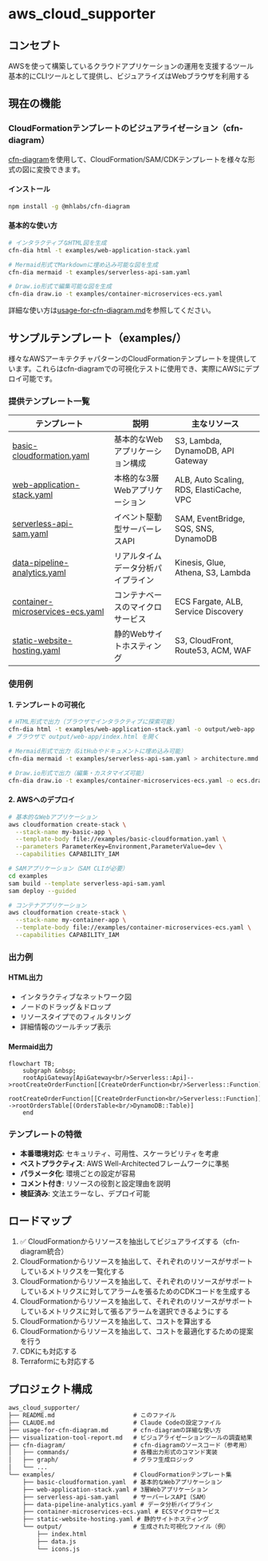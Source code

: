 # aws_cloud_supporter

## コンセプト

AWSを使って構築しているクラウドアプリケーションの運用を支援するツール
基本的にCLIツールとして提供し、ビジュアライズはWebブラウザを利用する

## 現在の機能

### CloudFormationテンプレートのビジュアライゼーション（cfn-diagram）

[cfn-diagram](https://github.com/ljacobsson/cfn-diagram)を使用して、CloudFormation/SAM/CDKテンプレートを様々な形式の図に変換できます。

#### インストール

```bash
npm install -g @mhlabs/cfn-diagram
```

#### 基本的な使い方

```bash
# インタラクティブなHTML図を生成
cfn-dia html -t examples/web-application-stack.yaml

# Mermaid形式でMarkdownに埋め込み可能な図を生成
cfn-dia mermaid -t examples/serverless-api-sam.yaml

# Draw.io形式で編集可能な図を生成
cfn-dia draw.io -t examples/container-microservices-ecs.yaml
```

詳細な使い方は[usage-for-cfn-diagram.md](./usage-for-cfn-diagram.md)を参照してください。

## サンプルテンプレート（examples/）

様々なAWSアーキテクチャパターンのCloudFormationテンプレートを提供しています。これらはcfn-diagramでの可視化テストに使用でき、実際にAWSにデプロイ可能です。

### 提供テンプレート一覧

| テンプレート                                                                    | 説明                               | 主なリソース                             |
| ------------------------------------------------------------------------------- | ---------------------------------- | ---------------------------------------- |
| [basic-cloudformation.yaml](./examples/basic-cloudformation.yaml)               | 基本的なWebアプリケーション構成    | S3, Lambda, DynamoDB, API Gateway        |
| [web-application-stack.yaml](./examples/web-application-stack.yaml)             | 本格的な3層Webアプリケーション     | ALB, Auto Scaling, RDS, ElastiCache, VPC |
| [serverless-api-sam.yaml](./examples/serverless-api-sam.yaml)                   | イベント駆動型サーバーレスAPI      | SAM, EventBridge, SQS, SNS, DynamoDB     |
| [data-pipeline-analytics.yaml](./examples/data-pipeline-analytics.yaml)         | リアルタイムデータ分析パイプライン | Kinesis, Glue, Athena, S3, Lambda        |
| [container-microservices-ecs.yaml](./examples/container-microservices-ecs.yaml) | コンテナベースのマイクロサービス   | ECS Fargate, ALB, Service Discovery      |
| [static-website-hosting.yaml](./examples/static-website-hosting.yaml)           | 静的Webサイトホスティング          | S3, CloudFront, Route53, ACM, WAF        |

### 使用例

#### 1. テンプレートの可視化

```bash
# HTML形式で出力（ブラウザでインタラクティブに探索可能）
cfn-dia html -t examples/web-application-stack.yaml -o output/web-app
# ブラウザで output/web-app/index.html を開く

# Mermaid形式で出力（GitHubやドキュメントに埋め込み可能）
cfn-dia mermaid -t examples/serverless-api-sam.yaml > architecture.mmd

# Draw.io形式で出力（編集・カスタマイズ可能）
cfn-dia draw.io -t examples/container-microservices-ecs.yaml -o ecs.drawio
```

#### 2. AWSへのデプロイ

```bash
# 基本的なWebアプリケーション
aws cloudformation create-stack \
  --stack-name my-basic-app \
  --template-body file://examples/basic-cloudformation.yaml \
  --parameters ParameterKey=Environment,ParameterValue=dev \
  --capabilities CAPABILITY_IAM

# SAMアプリケーション（SAM CLIが必要）
cd examples
sam build --template serverless-api-sam.yaml
sam deploy --guided

# コンテナアプリケーション
aws cloudformation create-stack \
  --stack-name my-container-app \
  --template-body file://examples/container-microservices-ecs.yaml \
  --capabilities CAPABILITY_IAM
```

### 出力例

#### HTML出力

- インタラクティブなネットワーク図
- ノードのドラッグ＆ドロップ
- リソースタイプでのフィルタリング
- 詳細情報のツールチップ表示

#### Mermaid出力

```mermaid
flowchart TB;
    subgraph &nbsp;
    rootApiGateway[ApiGateway<br/>Serverless::Api]-->rootCreateOrderFunction[[CreateOrderFunction<br/>Serverless::Function]]
    rootCreateOrderFunction[[CreateOrderFunction<br/>Serverless::Function]]-->rootOrdersTable[(OrdersTable<br/>DynamoDB::Table)]
    end
```

### テンプレートの特徴

- **本番環境対応**: セキュリティ、可用性、スケーラビリティを考慮
- **ベストプラクティス**: AWS Well-Architectedフレームワークに準拠
- **パラメータ化**: 環境ごとの設定が容易
- **コメント付き**: リソースの役割と設定理由を説明
- **検証済み**: 文法エラーなし、デプロイ可能

## ロードマップ

1. ✅ CloudFormationからリソースを抽出してビジュアライズする（cfn-diagram統合）
2. CloudFormationからリソースを抽出して、それぞれのリソースがサポートしているメトリクスを一覧化する
3. CloudFormationからリソースを抽出して、それぞれのリソースがサポートしているメトリクスに対してアラームを張るためのCDKコードを生成する
4. CloudFormationからリソースを抽出して、それぞれのリソースがサポートしているメトリクスに対して張るアラームを選択できるようにする
5. CloudFormationからリソースを抽出して、コストを算出する
6. CloudFormationからリソースを抽出して、コストを最適化するための提案を行う
7. CDKにも対応する
8. Terraformにも対応する

## プロジェクト構成

```txt
aws_cloud_supporter/
├── README.md                      # このファイル
├── CLAUDE.md                      # Claude Codeの設定ファイル
├── usage-for-cfn-diagram.md       # cfn-diagramの詳細な使い方
├── visualization-tool-report.md   # ビジュアライゼーションツールの調査結果
├── cfn-diagram/                   # cfn-diagramのソースコード（参考用）
│   ├── commands/                  # 各種出力形式のコマンド実装
│   ├── graph/                     # グラフ生成ロジック
│   └── ...
└── examples/                      # CloudFormationテンプレート集
    ├── basic-cloudformation.yaml  # 基本的なWebアプリケーション
    ├── web-application-stack.yaml # 3層Webアプリケーション
    ├── serverless-api-sam.yaml    # サーバーレスAPI（SAM）
    ├── data-pipeline-analytics.yaml # データ分析パイプライン
    ├── container-microservices-ecs.yaml # ECSマイクロサービス
    ├── static-website-hosting.yaml # 静的サイトホスティング
    └── output/                    # 生成された可視化ファイル（例）
        ├── index.html
        ├── data.js
        └── icons.js
```
